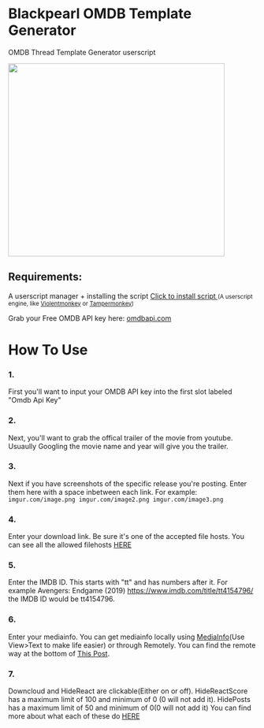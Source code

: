 # Blackpearl OMDB Template Generator
OMDB Thread Template Generator userscript

<img src="https://i.ibb.co/YRPYF4D/image.png" width="439" height="392">

## Requirements: ##
A userscript manager + installing the script
<a href="https://raw.githubusercontent.com/laxudope/blackpearl/master/script.user.js">Click to install script </a>
<small>(A userscript engine, like [Violentmonkey](https://violentmonkey.github.io/get-it/) or [Tampermonkey](https://www.tampermonkey.net/))</small>

Grab your Free OMDB API key here: [omdbapi.com](https://www.omdbapi.com/apikey.aspx?__EVENTTARGET=freeAcct&__EVENTARGUMENT=&__LASTFOCUS=&__VIEWSTATE=/wEPDwUKLTIwNDY4MTIzNQ9kFgYCAQ9kFgICBw8WAh4HVmlzaWJsZWhkAgIPFgIfAGhkAgMPFgIfAGhkGAEFHl9fQ29udHJvbHNSZXF1aXJlUG9zdEJhY2tLZXlfXxYDBQtwYXRyZW9uQWNjdAUIZnJlZUFjY3QFCGZyZWVBY2N0x0euvR/zVv1jLU3mGetH4R3kWtYKWACCaYcfoP1IY8g=&__VIEWSTATEGENERATOR=5E550F58&__EVENTVALIDATION=/wEdAAU5GG7XylwYou%2bzznFv7FbZmSzhXfnlWWVdWIamVouVTzfZJuQDpLVS6HZFWq5fYpioiDjxFjSdCQfbG0SWduXFd8BcWGH1ot0k0SO7CfuulN6vYN8IikxxqwtGWTciOwQ4e4xie4N992dlfbpyqd1D&at=freeAcct&Email=) 

# How To Use #

### 1. ###
First you'll want to input your OMDB API key into the first slot labeled "Omdb Api Key"

### 2. ###
Next, you'll want to grab the offical trailer of the movie from youtube. Usuaully Googling the movie name and year will give you the trailer. 

### 3. ###
Next if you have screenshots of the specific release you're posting. Enter them here with a space inbetween each link.
For example:
        `imgur.com/image.png imgur.com/image2.png imgur.com/image3.png`

### 4. ###
Enter your download link. Be sure it's one of the accepted file hosts. You can see all the allowed filehosts [HERE](https://blackpearl.biz/faq/#faq10)

### 5. ###
Enter the IMDB ID. This starts with "tt" and has numbers after it. For example Avengers: Endgame (2019) https://www.imdb.com/title/tt4154796/ the IMDB ID would be tt4154796.

### 6. ###
Enter your mediainfo. You can get mediainfo locally using [MediaInfo](https://mediaarea.net/en/MediaInfo/Download)(Use View>Text to make life easier) or through Remotely. You can find the remote way at the bottom of [This Post](https://blackpearl.biz/threads/6070/). 

### 7. ###
Downcloud and HideReact are clickable(Either on or off). HideReactScore has a maximum limit of 100 and minimum of 0 (0 will not add it).
HidePosts has a maximum limit of 50 and minimum of 0(0 will not add it) You can find more about what each of these do [HERE](https://blackpearl.biz/faq/#faq11)
